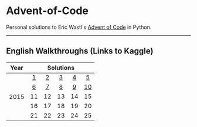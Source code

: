 # Advent-of-Code

Personal solutions to Eric Wastl's [Advent of Code](www.adventofcode.com) in Python. 

-------------


## English Walkthroughs (Links to Kaggle)
<table>
    <thead>
        <tr>
            <th>Year</th>
            <th colspan=5>Solutions</th>
        </tr>
    </thead>
    <tbody>
        <tr>
            <td rowspan=6>2015</td>
        </tr>
        <tr>
            <td align="center"><a href="https://www.kaggle.com/jaeihn/advent-of-code-2015-day-1-solutions">1</a></td>
            <td align="center"><a href="https://www.kaggle.com/jaeihn/advent-of-code-2015-day-2-solutions">2</a></td>
            <td align="center"><a href="https://www.kaggle.com/jaeihn/advent-of-code-2015-day-3-solutions">3</a></td>
            <td align="center"><a href="https://www.kaggle.com/jaeihn/advent-of-code-2015-day-4-solutions">4</a></td>
            <td align="center"><a href="https://www.kaggle.com/jaeihn/advent-of-code-2015-day-5-solutions">5</a></td>
        </tr>
        <tr>
            <td align="center"><a href="https://www.kaggle.com/jaeihn/advent-of-code-2015-day-6-solutions">6</a></td>
            <td align="center"><a href="https://www.kaggle.com/jaeihn/advent-of-code-2015-day-7-solutions">7</a></td>
            <td align="center"><a href="https://www.kaggle.com/jaeihn/advent-of-code-2015-day-8-solutions">8</a></td>
            <td align="center"><a href="https://www.kaggle.com/jaeihn/advent-of-code-2015-day-9-solutions">9</a></td>
            <td align="center"><a href="https://www.kaggle.com/jaeihn/advent-of-code-2015-day-10-solutions">10</a></td>
        </tr>
        <tr>
            <td align="center">11</td>
            <td align="center">12</td>
            <td align="center">13</td>
            <td align="center">14</td>
            <td align="center">15</td>
        </tr>
            <td align="center">16</td>
            <td align="center">17</td>
            <td align="center">18</td>
            <td align="center">19</td>
            <td align="center">20</td>
        <tr>
            <td align="center">21</td>
            <td align="center">22</td>
            <td align="center">23</td>
            <td align="center">24</td>
            <td align="center">25</td>
        </tr>
    </tbody>
</table>
